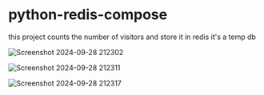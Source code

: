 # python-redis-compose

this project counts the number of visitors and store it in redis it's a temp db 


![Screenshot 2024-09-28 212302](https://github.com/user-attachments/assets/00185bdc-08f1-4d34-8512-cfc8c7a1c401)


![Screenshot 2024-09-28 212311](https://github.com/user-attachments/assets/b1ac17d9-79df-4695-9e45-9594711b824d)


![Screenshot 2024-09-28 212317](https://github.com/user-attachments/assets/11675e14-9808-4098-9677-c87177e0df6d)
